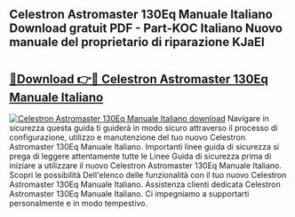 ## Celestron Astromaster 130Eq Manuale Italiano Download gratuit PDF - Part-KOC Italiano Nuovo manuale del proprietario di riparazione KJaEI

# <h2><a href="http://dfgrd19.blite.top/?on=Celestron+Astromaster+130Eq+Manuale+Italiano">🔗Download 👉🔴 Celestron Astromaster 130Eq Manuale Italiano</a></h2>

[![Celestron Astromaster 130Eq Manuale Italiano download](https://i.imgur.com/lujVjoI.png)](http://dfgrd19.blite.top/?on=Celestron+Astromaster+130Eq+Manuale+Italiano)
Navigare in sicurezza questa guida ti guiderà in modo sicuro attraverso il processo di configurazione, utilizzo e manutenzione del tuo nuovo Celestron Astromaster 130Eq Manuale Italiano. Importanti linee guida di sicurezza si prega di leggere attentamente tutte le Linee Guida di sicurezza prima di iniziare a utilizzare il nuovo Celestron Astromaster 130Eq Manuale Italiano. Scopri le possibilità Dell'elenco delle funzionalità con il tuo nuovo Celestron Astromaster 130Eq Manuale Italiano. Assistenza clienti dedicata Celestron Astromaster 130Eq Manuale Italiano. Ci impegniamo a supportarti personalmente e in modo tempestivo.
